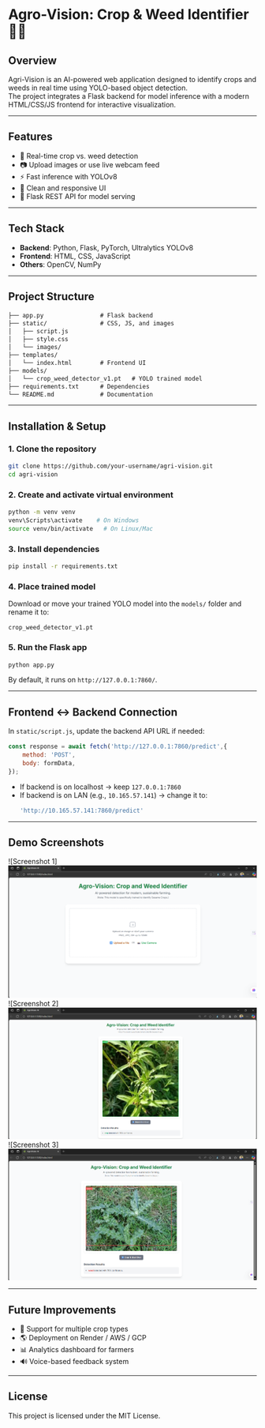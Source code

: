 # Agro-Vision: Crop & Weed Identifier 🌱🤖

## Overview
Agri-Vision is an AI-powered web application designed to identify crops and weeds in real time using YOLO-based object detection.  
The project integrates a Flask backend for model inference with a modern HTML/CSS/JS frontend for interactive visualization.

---

## Features
- 🌿 Real-time crop vs. weed detection
- 📷 Upload images or use live webcam feed
- ⚡ Fast inference with YOLOv8
- 🎨 Clean and responsive UI
- 🔗 Flask REST API for model serving

---

## Tech Stack
- **Backend**: Python, Flask, PyTorch, Ultralytics YOLOv8
- **Frontend**: HTML, CSS, JavaScript
- **Others**: OpenCV, NumPy

---

## Project Structure
```
├── app.py                # Flask backend
├── static/               # CSS, JS, and images
│   ├── script.js
│   ├── style.css
│   └── images/
├── templates/
│   └── index.html        # Frontend UI
├── models/
│   └── crop_weed_detector_v1.pt   # YOLO trained model
├── requirements.txt      # Dependencies
└── README.md             # Documentation
```

---

## Installation & Setup

### 1. Clone the repository
```bash
git clone https://github.com/your-username/agri-vision.git
cd agri-vision
```

### 2. Create and activate virtual environment
```bash
python -m venv venv
venv\Scripts\activate    # On Windows
source venv/bin/activate   # On Linux/Mac
```

### 3. Install dependencies
```bash
pip install -r requirements.txt
```

### 4. Place trained model
Download or move your trained YOLO model into the `models/` folder and rename it to:
```
crop_weed_detector_v1.pt
```

### 5. Run the Flask app
```bash
python app.py
```

By default, it runs on `http://127.0.0.1:7860/`.

---

## Frontend ↔ Backend Connection
In `static/script.js`, update the backend API URL if needed:

```javascript
const response = await fetch('http://127.0.0.1:7860/predict',{
    method: 'POST',
    body: formData,
});
```

- If backend is on localhost → keep `127.0.0.1:7860`
- If backend is on LAN (e.g., `10.165.57.141`) → change it to:
  ```js
  'http://10.165.57.141:7860/predict'
  ```

---

## Demo Screenshots

![Screenshot 1]![alt text](image-1.png)
![Screenshot 2]![alt text](image-2.png)
![Screenshot 3]![alt text](image-3.png)

---

## Future Improvements
- 🚜 Support for multiple crop types
- 🌎 Deployment on Render / AWS / GCP
- 📊 Analytics dashboard for farmers
- 🔊 Voice-based feedback system

---

## License
This project is licensed under the MIT License.
